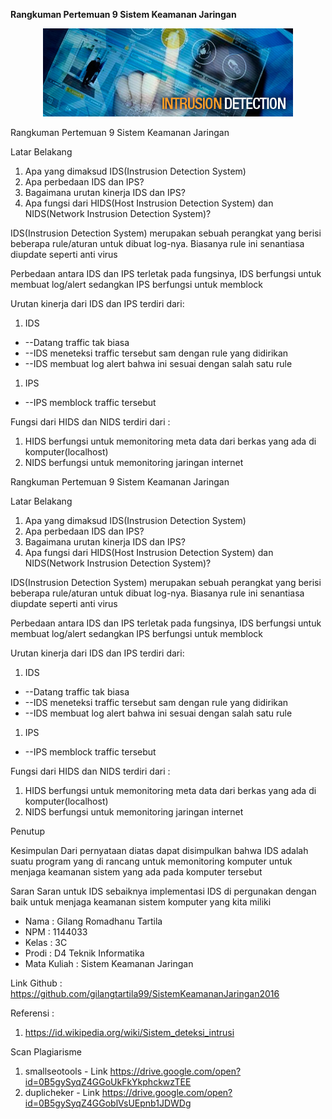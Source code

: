 **Rangkuman Pertemuan 9 Sistem Keamanan Jaringan**

<p align="center">
  <img src="../../img/ids.jpg" width="400px">
</p>

Rangkuman Pertemuan 9 Sistem Keamanan Jaringan

Latar Belakang

1. Apa yang dimaksud IDS(Instrusion Detection System)
2. Apa perbedaan IDS dan IPS?
3. Bagaimana urutan kinerja IDS dan IPS?
4. Apa fungsi dari HIDS(Host Instrusion Detection System) dan NIDS(Network Instrusion Detection System)?

IDS(Instrusion Detection System) merupakan sebuah perangkat yang berisi beberapa rule/aturan untuk dibuat log-nya. Biasanya rule ini senantiasa diupdate seperti anti virus

Perbedaan antara IDS dan IPS terletak pada fungsinya, IDS berfungsi untuk membuat log/alert sedangkan IPS berfungsi untuk memblock

Urutan kinerja dari IDS dan IPS terdiri dari:

1. IDS

- --Datang traffic tak biasa
- --IDS meneteksi traffic tersebut sam dengan rule yang didirikan
- --IDS membuat log alert bahwa ini sesuai dengan salah satu rule

1. IPS

- --IPS memblock traffic tersebut

Fungsi dari HIDS dan NIDS terdiri dari :

1. HIDS berfungsi untuk memonitoring meta data dari berkas yang ada di komputer(localhost)
2. NIDS berfungsi untuk memonitoring jaringan internet

Rangkuman Pertemuan 9 Sistem Keamanan Jaringan

Latar Belakang

1. Apa yang dimaksud IDS(Instrusion Detection System)
2. Apa perbedaan IDS dan IPS?
3. Bagaimana urutan kinerja IDS dan IPS?
4. Apa fungsi dari HIDS(Host Instrusion Detection System) dan NIDS(Network Instrusion Detection System)?

IDS(Instrusion Detection System) merupakan sebuah perangkat yang berisi beberapa rule/aturan untuk dibuat log-nya. Biasanya rule ini senantiasa diupdate seperti anti virus

Perbedaan antara IDS dan IPS terletak pada fungsinya, IDS berfungsi untuk membuat log/alert sedangkan IPS berfungsi untuk memblock

Urutan kinerja dari IDS dan IPS terdiri dari:

1. IDS

- --Datang traffic tak biasa
- --IDS meneteksi traffic tersebut sam dengan rule yang didirikan
- --IDS membuat log alert bahwa ini sesuai dengan salah satu rule

1. IPS

- --IPS memblock traffic tersebut

Fungsi dari HIDS dan NIDS terdiri dari :

1. HIDS berfungsi untuk memonitoring meta data dari berkas yang ada di komputer(localhost)
2. NIDS berfungsi untuk memonitoring jaringan internet

Penutup

Kesimpulan
Dari pernyataan diatas dapat disimpulkan bahwa IDS adalah suatu program yang di rancang untuk memonitoring komputer untuk menjaga keamanan sistem yang ada pada komputer tersebut

Saran
Saran untuk IDS sebaiknya implementasi IDS di pergunakan dengan baik untuk menjaga keamanan sistem komputer yang kita miliki

* Nama : Gilang Romadhanu Tartila
* NPM : 1144033
* Kelas : 3C
* Prodi : D4 Teknik Informatika
* Mata Kuliah : Sistem Keamanan Jaringan

Link Github : https://github.com/gilangtartila99/SistemKeamananJaringan2016

Referensi : 

1. https://id.wikipedia.org/wiki/Sistem_deteksi_intrusi

Scan Plagiarisme

1. smallseotools - Link https://drive.google.com/open?id=0B5gySyqZ4GGoUkFkYkphckwzTEE
2. duplicheker - Link https://drive.google.com/open?id=0B5gySyqZ4GGoblVsUEpnb1JDWDg